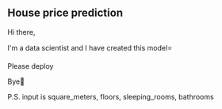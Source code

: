 ## House price prediction

Hi there,

I'm a data scientist and I have created this model⭐️

Please deploy

Bye👋

P.S. input is square_meters, floors, sleeping_rooms, bathrooms